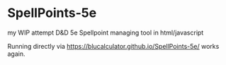 # SpellPoints-5e
my WIP attempt D&amp;D 5e Spellpoint managing tool in html/javascript

Running directly via https://blucalculator.github.io/SpellPoints-5e/ works again.
